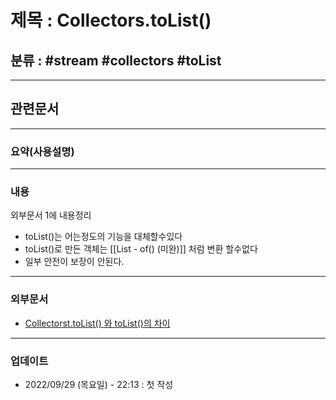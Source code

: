 # 제목 : Collectors.toList()

## 분류 :  #stream #collectors #toList

---
## 관련문서

----
### 요약(사용설명)

---
### 내용
외부문서 1에 내용정리
- toList()는 어는정도의 기능을 대체할수있다
- toList()로 만든 객체는 [[List - of() (미완)]] 처럼 변환 할수없다
- 일부 안전이 보장이 안된다.

----
### 외부문서
- [Collectorst.toList() 와 toList()의 차이](https://www.javacodegeeks.com/2020/12/jdk-16-stream-to-list-in-one-easy-call.html)

----
### 업데이트
-  2022/09/29 (목요일) - 22:13 : 첫 작성








